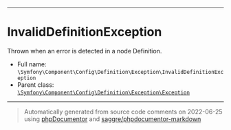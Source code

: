***

# InvalidDefinitionException

Thrown when an error is detected in a node Definition.

* Full name: `\Symfony\Component\Config\Definition\Exception\InvalidDefinitionException`
* Parent class: [`\Symfony\Component\Config\Definition\Exception\Exception`](./Exception.md)

***
> Automatically generated from source code comments on 2022-06-25 using [phpDocumentor](http://www.phpdoc.org/) and [saggre/phpdocumentor-markdown](https://github.com/Saggre/phpDocumentor-markdown)
